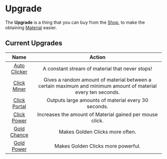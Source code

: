 # Upgrade
<!-- TODO: Shop Link and Material Link -->
The **Upgrade** is a thing that you can buy from the [Shop](/game/shop.md), to make the obtaining
[Material](/game/material.md) easier.

## Current Upgrades

|        Name       |                                                     Action                                                    |
|:-----------------:|:-------------------------------------------------------------------------------------------------------------:|
| [Auto Clicker][2] |                                A constant stream of material that never stops!                                |
|  [Click Miner][6] | Gives a random amount of material between a certain maximum and minimum amount of material every ten seconds. |
| [Click Portal][5] |                              Outputs large amounts of material every 30 seconds.                              |
|  [Click Power][1] |                            Increases the amount of Material gained per mouse click.                           |
|  [Gold Chance][3] |                                        Makes Golden Clicks more often.                                        |
|  [Gold Power][4]  |                                       Makes Golden Clicks more powerful.                                      |

[1]: /upgrades/click-power.md
[2]: /upgrades/auto-clicker.md
[3]: /upgrades/gold-chance.md
[4]: /upgrads/gold-power.md
[5]: /upgrades/click-portal.md
[6]: /upgrades/click-miner.md